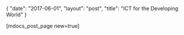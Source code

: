 {
   "date": "2017-06-01",
   "layout": "post",
   "title": "ICT for the Developing World"
}

[mdocs_post_page new=true]